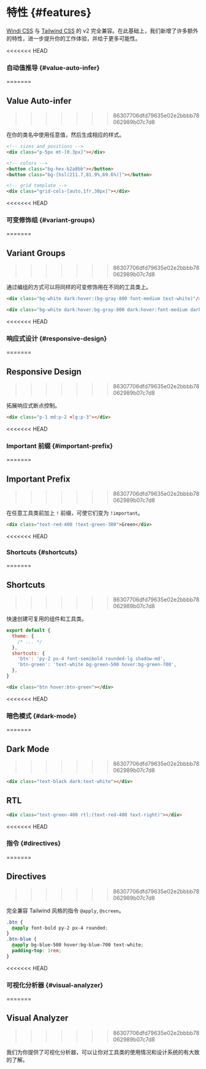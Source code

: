 [windi css]: https://github.com/windicss/windicss
[tailwind css]: https://tailwindcss.com/docs
[svelte]: /guide/svelte.html#additional-features-in-svelte-⚡%EF%B8%8F

# 特性 {#features}

[Windi CSS] 与 [Tailwind CSS] 的 v2 完全兼容。在此基础上，我们新增了许多额外的特性，进一步提升你的工作体验，并给于更多可能性。

<<<<<<< HEAD
### 自动值推导 {#value-auto-infer}
=======
## Value Auto-infer
>>>>>>> 86307706dfd79635e02e2bbbb78062989b07c7d8

在你的类名中使用任意值，然后生成相应的样式。

```html
<!-- sizes and positions -->
<div class="p-5px mt-[0.3px]"></div>

<!-- colors -->
<button class="bg-hex-b2a8bb"></button>
<button class="bg-[hsl(211.7,81.9%,69.6%)]"></button>

<!-- grid template -->
<div class="grid-cols-[auto,1fr,30px]"></div>
```

<LearnMore to="/features/value-auto-infer" />

<<<<<<< HEAD
### 可变修饰组 {#variant-groups}
=======
## Variant Groups
>>>>>>> 86307706dfd79635e02e2bbbb78062989b07c7d8

通过编组的方式可以将同样的可变修饰用在不同的工具类上。

```html
<div class="bg-white dark:hover:(bg-gray-800 font-medium text-white)"/>
```

```html
<div class="bg-white dark:hover:bg-gray-800 dark:hover:font-medium dark:hover:text-white"/>
```

<LearnMore to="/features/variant-groups" />

<<<<<<< HEAD
### 响应式设计 {#responsive-design}
=======
## Responsive Design
>>>>>>> 86307706dfd79635e02e2bbbb78062989b07c7d8

拓展响应式断点控制。

```html
<div class="p-1 md:p-2 <lg:p-3"></div>
```

<LearnMore to="/features/responsive-design" />

<<<<<<< HEAD
### Important 前缀 {#important-prefix}
=======
## Important Prefix
>>>>>>> 86307706dfd79635e02e2bbbb78062989b07c7d8

在任意工具类前加上 `!` 前缀，可使它们变为 `!important`。

```html
<div class="text-red-400 !text-green-300">Green</div>
```

<LearnMore to="/features/important-prefix" />

<<<<<<< HEAD
### Shortcuts {#shortcuts}
=======
## Shortcuts
>>>>>>> 86307706dfd79635e02e2bbbb78062989b07c7d8

快速创建可复用的组件和工具类。

```js windi.config.js
export default {
  theme: {
    /* ... */
  },
  shortcuts: {
    'btn': 'py-2 px-4 font-semibold rounded-lg shadow-md',
    'btn-green': 'text-white bg-green-500 hover:bg-green-700',
  },
}
```

```html
<div class="btn hover:btn-green"></div>
```

<LearnMore to="/features/shortcuts" />

<<<<<<< HEAD
### 暗色模式 {#dark-mode}
=======
## Dark Mode
>>>>>>> 86307706dfd79635e02e2bbbb78062989b07c7d8

```html
<div class="text-black dark:text-white"></div>
```

<LearnMore to="/features/dark-mode" />

## RTL

```html
<div class="text-green-400 rtl:(text-red-400 text-right)"></div>
```

<LearnMore to="/features/rtl" />

<<<<<<< HEAD
### 指令 {#directives}
=======
## Directives
>>>>>>> 86307706dfd79635e02e2bbbb78062989b07c7d8

完全兼容 Tailwind 风格的指令 `@apply`, `@screen`。

```css
.btn {
  @apply font-bold py-2 px-4 rounded;
}
.btn-blue {
  @apply bg-blue-500 hover:bg-blue-700 text-white;
  padding-top: 1rem;
}
```

<LearnMore to="/features/directives" />

<<<<<<< HEAD
### 可视化分析器 {#visual-analyzer}
=======
## Visual Analyzer
>>>>>>> 86307706dfd79635e02e2bbbb78062989b07c7d8

我们为你提供了可视化分析器，可以让你对工具类的使用情况和设计系统的有大致的了解。

<LearnMore to="/features/analyzer" />
